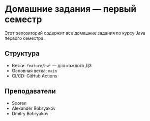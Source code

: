 # Домашние задания — первый семестр

Этот репозиторий содержит все домашние задания по курсу Java первого семестра.

## Структура
- Ветки: `feature/hw*` — для каждого ДЗ
- Основная ветка: `main`
- CI/CD: GitHub Actions

## Преподаватели
- Sooren
- Alexander Bobryakov
- Dmitry Bobryakov
